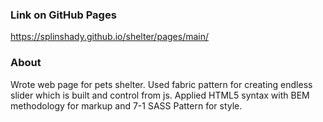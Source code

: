 ### Link on GitHub Pages

https://splinshady.github.io/shelter/pages/main/

### About

Wrote web page for pets shelter. Used fabric pattern for creating endless slider which is built and control from js. Applied HTML5 syntax with BEM methodology for markup and 7-1 SASS Pattern for style.
